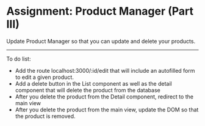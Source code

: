 <h1>Assignment: Product Manager (Part III)</h1>

<p>Update Product Manager so that you can update and delete your products.</p>

<hr/>

<p>To do list:</p>
<ul>
    <li>Add the route localhost:3000/:id/edit that will include an autofilled form to edit a given product.</li>
    <li>Add a delete button in the List component as well as the detail component that will delete the product from the database</li>
    <li>After you delete the product from the Detail component, redirect to the main view</li>
    <li>After you delete the product from the main view, update the DOM so that the product is removed.</li>
</ul>

